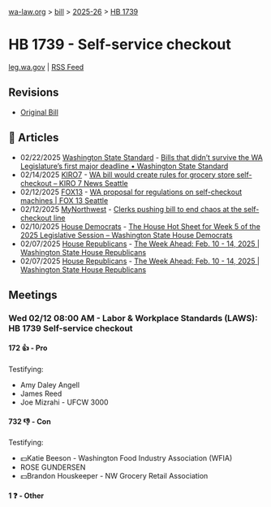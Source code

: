 [wa-law.org](/) > [bill](/bill/) > [2025-26](/bill/2025-26/) > [HB 1739](/bill/2025-26/hb/1739/)

# HB 1739 - Self-service checkout
[leg.wa.gov](https://app.leg.wa.gov/billsummary?BillNumber=1739&Year=2025&Initiative=false) | [RSS Feed](./rss.xml)

## Revisions
* [Original Bill](1/)

## 📰 Articles
* 02/22/2025 [Washington State Standard](/org/washington_state_standard/) - [Bills that didn’t survive the WA Legislature’s first major deadline • Washington State Standard](https://washingtonstatestandard.com/2025/02/22/rip-bills-that-didnt-survive-the-wa-legislatures-first-major-deadline/#:~:text=House%20Bill%201739)
* 02/14/2025 [KIRO7](/org/kiro7/) - [WA bill would create rules for grocery store self-checkout – KIRO 7 News Seattle](https://www.kiro7.com/news/local/wa-bill-would-create-rules-grocery-store-self-checkout/4I5O63E5JJHEVKG6NJ4UI4ED3Q/#:~:text=House%20Bill%201739)
* 02/12/2025 [FOX13](/org/fox13/) - [WA proposal for regulations on self-checkout machines | FOX 13 Seattle](https://www.fox13seattle.com/news/washington-regulations-self-checkout-machines#:~:text=House%20Bill%201739)
* 02/12/2025 [MyNorthwest](/org/mynorthwest/) - [Clerks pushing bill to end chaos at the self-checkout line](https://mynorthwest.com/mynorthwest-politics/bill-self-checkout/4044907#:~:text=House%20Bill%201739)
* 02/10/2025 [House Democrats](/org/house_democrats/) - [The House Hot Sheet for Week 5 of the 2025 Legislative Session – Washington State House Democrats](https://housedemocrats.wa.gov/blog/2025/02/10/the-house-hot-sheet-for-week-5-of-the-2025-legislative-session/#:~:text=HB%201739)
* 02/07/2025 [House Republicans](/org/house_republicans/) - [The Week Ahead: Feb. 10 - 14, 2025 | Washington State House Republicans](http://houserepublicans.wa.gov/week/the-week-ahead-feb-10-14-2025/#:~:text=HB%201739)
* 02/07/2025 [House Republicans](/org/house_republicans/) - [The Week Ahead: Feb. 10 - 14, 2025 | Washington State House Republicans](https://houserepublicans.wa.gov/week/the-week-ahead-feb-10-14-2025/#:~:text=HB%201739)

## Meetings
### Wed 02/12 08:00 AM - Labor & Workplace Standards (LAWS): HB 1739 Self-service checkout
#### 172 👍 - Pro
Testifying:
* Amy Daley Angell
* James Reed
* Joe Mizrahi - UFCW 3000

#### 732 👎 - Con
Testifying:
* 💵Katie Beeson - Washington Food Industry Association (WFIA)
* ROSE GUNDERSEN
* 💵Brandon Houskeeper - NW Grocery Retail Association

#### 1 ❓ - Other
